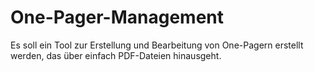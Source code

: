 # One-Pager-Management
Es soll ein Tool zur Erstellung und Bearbeitung von One-Pagern erstellt werden, das über einfach PDF-Dateien hinausgeht.
